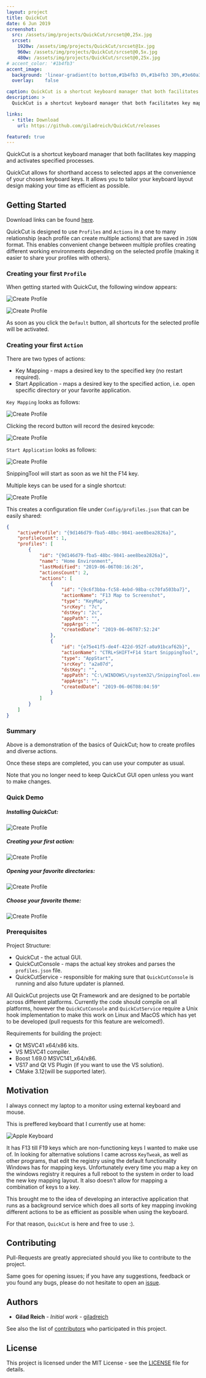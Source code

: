 ```yaml
---
layout: project
title: QuickCut
date: 6 Jun 2019
screenshot:
  src: /assets/img/projects/QuickCut/srcset@0,25x.jpg
  srcset:
    1920w: /assets/img/projects/QuickCut/srcset@1x.jpg
    960w: /assets/img/projects/QuickCut/srcset@0,5x.jpg
    480w: /assets/img/projects/QuickCut/srcset@0,25x.jpg
# accent_color: '#1b4fb3'
accent_image:
  background: 'linear-gradient(to bottom,#1b4fb3 0%,#1b4fb3 30%,#3e60a3 50%,#819fdb 70%,#acbfe5 100%)'
  overlay:    false

caption: QuickCut is a shortcut keyboard manager that both facilitates key mapping and activates specified processes.
description: >
  QuickCut is a shortcut keyboard manager that both facilitates key mapping and activates specified processes.

links:
  - title: Download
    url: https://github.com/giladreich/QuickCut/releases

featured: true
---
```



QuickCut is a shortcut keyboard manager that both facilitates key mapping and activates specified processes.

QuickCut allows for shorthand access to selected apps at the convenience of your chosen keyboard keys. It allows you to tailor your keyboard layout design making your time as efficient as possible.

## Getting Started

Download links can be found [here](https://github.com/giladreich/QuickCut/releases).


QuickCut is designed to use `Profiles` and `Actions` in a one to many relationship (each profile can create multiple actions) that are saved in `JSON` format. This enables convenient change between multiple profiles creating different working environments depending on the selected profile (making it easier to share your profiles with others).

### Creating your first `Profile`

When getting started with QuickCut, the following window appears:

![Create Profile](/assets/img/projects/QuickCut/pictures/create_profile.png)

![Create Profile](/assets/img/projects/QuickCut/pictures/first_main_window.png)

As soon as you click the `Default` button, all shortcuts for the selected profile will be activated.

### Creating your first `Action`

There are two types of actions:

* Key Mapping - maps a desired key to the specified key (no restart required).
* Start Application - maps a desired key to the specified action, i.e. open specific directory or your favorite application.

`Key Mapping` looks as follows:

![Create Profile](/assets/img/projects/QuickCut/pictures/action_window_map_screenshot.png)

Clicking the record button will record the desired keycode:

![Create Profile](/assets/img/projects/QuickCut/pictures/action_window_map_screenshot_record.png)

`Start Application` looks as follows:

![Create Profile](/assets/img/projects/QuickCut/pictures/action_window_map_snippingtool.png)

SnippingTool will start as soon as we hit the F14 key.

Multiple keys can be used for a single shortcut:

![Create Profile](/assets/img/projects/QuickCut/pictures/action_window_map_keycombo.png)


This creates a configuration file under `Config/profiles.json` that can be easily shared:

```json
{
    "activeProfile": "{9d146d79-fba5-48bc-9841-aee8bea2826a}",
    "profileCount": 1,
    "profiles": [
        {
            "id": "{9d146d79-fba5-48bc-9841-aee8bea2826a}",
            "name": "Home Environment",
            "lastModified": "2019-06-06T08:16:26",
            "actionsCount": 2,
            "actions": [
                {
                    "id": "{9c6f3bba-fc58-4ebd-98ba-cc70fa503ba7}",
                    "actionName": "F13 Map to Screenshot",
                    "type": "KeyMap",
                    "srcKey": "7c",
                    "dstKey": "2c",
                    "appPath": "",
                    "appArgs": "",
                    "createdDate": "2019-06-06T07:52:24"
                },
                {
                    "id": "{e75e41f5-de4f-422d-952f-a0a91bcaf62b}",
                    "actionName": "CTRL+SHIFT+F14 Start SnippingTool",
                    "type": "AppStart",
                    "srcKey": "a2a07d",
                    "dstKey": "",
                    "appPath": "C:\/WINDOWS\/system32\/SnippingTool.exe",
                    "appArgs": "",
                    "createdDate": "2019-06-06T08:04:59"
                }
            ]
        }
    ]
}
```

### Summary

Above is a demonstration of the basics of QuickCut; how to create profiles and diverse actions.

Once these steps are completed, you can use your computer as usual. 

Note that you no longer need to keep QuickCut GUI open unless you want to make changes.

### Quick Demo

##### Installing QuickCut:

![Create Profile](/assets/img/projects/QuickCut/pictures/QuickCut_install.gif)

##### Creating your first action:

![Create Profile](/assets/img/projects/QuickCut/pictures/QuickCut_SnippingTool.gif)

##### Opening your favorite directories:

![Create Profile](/assets/img/projects/QuickCut/pictures/QuickCut_open_boost_dir.gif)

##### Choose your favorite theme:

![Create Profile](/assets/img/projects/QuickCut/pictures/QuickCut_themes.gif)

### Prerequisites

Project Structure:

* QuickCut - the actual GUI.
* QuickCutConsole - maps the actual key strokes and parses the `profiles.json` file.
* QuickCutService - responsible for making sure that `QuickCutConsole` is running and also future updater is planned.

All QuickCut projects use Qt Framework and are designed to be portable across different platforms. Currently the code should compile on all platforms, however the `QuickCutConsole` and `QuickCutService` require a Unix hook implementation to make this work on Linux and MacOS which has yet to be developed (pull requests for this feature are welcomed!).

Requirements for building the project:

* Qt MSVC41 x64/x86 kits.
* VS MSVC41 compiler.
* Boost 1.69.0 MSVC141_x64/x86.
* VS17 and Qt VS Plugin (if you want to use the VS solution).
* CMake 3.12(will be supported later).


## Motivation

I always connect my laptop to a monitor using external keyboard and mouse.

This is preffered keyboard that I currently use at home:

![Apple Keyboard](/assets/img/projects/QuickCut/pictures/apple_keyboard.png)

It has F13 till F19 keys which are non-functioning keys I wanted to make use of. In looking for alternative solutions I came across `KeyTweak`, as well as other programs, that edit the registry using the default functionality Windows has for mapping keys. Unfortunately every time you map a key on the windows registry it requires a full reboot to the system in order to load the new key mapping layout. It also doesn't allow for mapping a combination of keys to a key.

This brought me to the idea of developing an interactive application that runs as a background service which does all sorts of key mapping invoking different actions to be as efficient as possible when using the keyboard.

For that reason, `QuickCut` is here and free to use :).

## Contributing

Pull-Requests are greatly appreciated should you like to contribute to the project. 

Same goes for opening issues; if you have any suggestions, feedback or you found any bugs, please do not hesitate to open an [issue](https://github.com/giladreich/QuickCut/issues).

## Authors

* **Gilad Reich** - *Initial work* - [giladreich](https://github.com/giladreich)

See also the list of [contributors](https://github.com/giladreich/QuickCut/graphs/contributors) who participated in this project.

## License

This project is licensed under the MIT License - see the [LICENSE](LICENSE) file for details.
